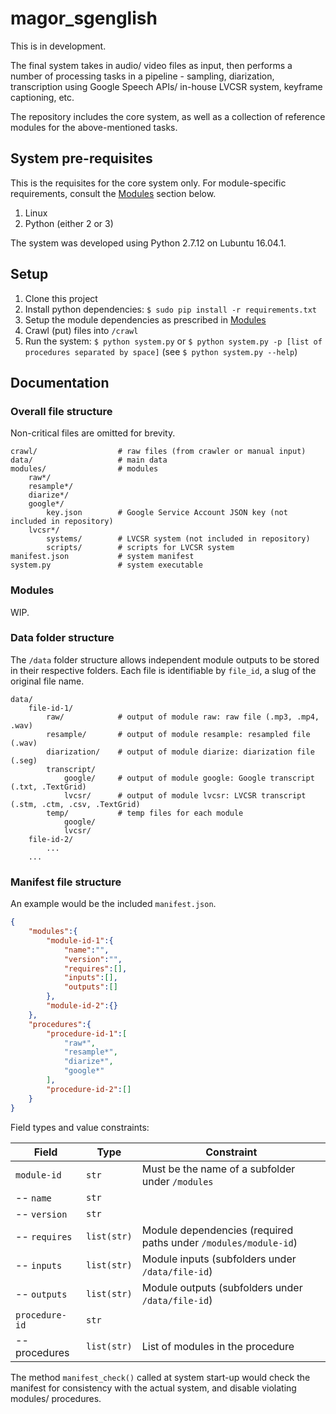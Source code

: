 # magor_sgenglish

This is in development.

The final system takes in audio/ video files as input, then performs a number of processing tasks in a pipeline - sampling, diarization, transcription using Google Speech APIs/ in-house LVCSR system, keyframe captioning, etc.

The repository includes the core system, as well as a collection of reference modules for the above-mentioned tasks.

## System pre-requisites

This is the requisites for the core system only. For module-specific requirements, consult the [Modules](#modules) section below.

1. Linux
1. Python (either 2 or 3)

The system was developed using Python 2.7.12 on Lubuntu 16.04.1.

## Setup

1. Clone this project
1. Install python dependencies: `$ sudo pip install -r requirements.txt`
1. Setup the module dependencies as prescribed in [Modules](#modules)
1. Crawl (put) files into `/crawl`
1. Run the system: `$ python system.py` or `$ python system.py -p [list of procedures separated by space]` (see `$ python system.py --help`)

## Documentation

### Overall file structure

Non-critical files are omitted for brevity.

```
crawl/                  # raw files (from crawler or manual input)
data/                   # main data 
modules/                # modules
    raw*/
    resample*/
    diarize*/
    google*/
        key.json        # Google Service Account JSON key (not included in repository)
    lvcsr*/
        systems/        # LVCSR system (not included in repository)
        scripts/        # scripts for LVCSR system
manifest.json           # system manifest
system.py               # system executable
```

### Modules

WIP.

### Data folder structure

The `/data` folder structure allows independent module outputs to be stored in their respective folders. Each file is identifiable by `file_id`, a slug of the original file name.

```
data/
    file-id-1/
        raw/            # output of module raw: raw file (.mp3, .mp4, .wav)
        resample/       # output of module resample: resampled file (.wav)
        diarization/    # output of module diarize: diarization file (.seg)
        transcript/
            google/     # output of module google: Google transcript (.txt, .TextGrid)
            lvcsr/      # output of module lvcsr: LVCSR transcript (.stm, .ctm, .csv, .TextGrid)
        temp/           # temp files for each module
            google/
            lvcsr/
    file-id-2/
        ...
    ...
```

### Manifest file structure

An example would be the included `manifest.json`.

```json
{
    "modules":{
        "module-id-1":{
            "name":"",
            "version":"",
            "requires":[],
            "inputs":[],
            "outputs":[]
        },
        "module-id-2":{}
    },
    "procedures":{
        "procedure-id-1":[
            "raw*",
            "resample*",
            "diarize*",
            "google*"
        ],
        "procedure-id-2":[]
    }
}
```

Field types and value constraints:

| Field | Type | Constraint
| --- | --- | --- 
| `module-id` | `str` | Must be the name of a subfolder under `/modules`
| -- `name` | `str` | 
| -- `version` | `str` |
| -- `requires` | `list(str)` | Module dependencies (required paths under `/modules/module-id`)
| -- `inputs` | `list(str)` | Module inputs (subfolders under `/data/file-id`)
| -- `outputs` | `list(str)` | Module outputs (subfolders under `/data/file-id`)
| `procedure-id` | `str` | 
| -- procedures | `list(str)` | List of modules in the procedure

The method `manifest_check()` called at system start-up would check the manifest for consistency with the actual system, and disable violating modules/ procedures.
